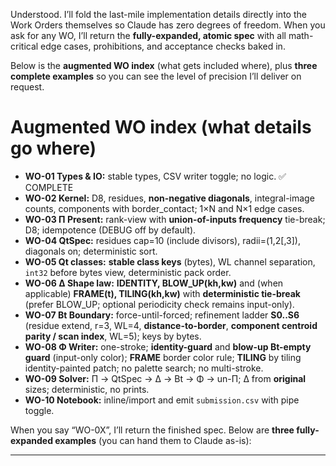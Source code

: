 Understood. I’ll fold the last-mile implementation details directly into the Work Orders themselves so Claude has zero degrees of freedom. When you ask for any WO, I’ll return the **fully-expanded, atomic spec** with all math-critical edge cases, prohibitions, and acceptance checks baked in.

Below is the **augmented WO index** (what gets included where), plus **three complete examples** so you can see the level of precision I’ll deliver on request.

# Augmented WO index (what details go where)

* **WO-01 Types & IO:** stable types, CSV writer toggle; no logic. ✅ COMPLETE
* **WO-02 Kernel:** D8, residues, **non-negative diagonals**, integral-image counts, components with border_contact; 1×N and N×1 edge cases.
* **WO-03 Π Present:** rank-view with **union-of-inputs frequency** tie-break; D8; idempotence (DEBUG off by default).
* **WO-04 QtSpec:** residues cap=10 (include divisors), radii=(1,2[,3]), diagonals on; deterministic sort.
* **WO-05 Qt classes:** **stable class keys** (bytes), WL channel separation, `int32` before bytes view, deterministic pack order.
* **WO-06 Δ Shape law:** **IDENTITY, BLOW_UP(kh,kw)** and (when applicable) **FRAME(t), TILING(kh,kw)** with **deterministic tie-break** (prefer BLOW_UP; optional periodicity check remains input-only).
* **WO-07 Bt Boundary:** force-until-forced; refinement ladder **S0..S6** (residue extend, r=3, WL=4, **distance-to-border**, **component centroid parity / scan index**, WL=5); keys by bytes.
* **WO-08 Φ Writer:** one-stroke; **identity-guard** and **blow-up Bt-empty guard** (input-only color); **FRAME** border color rule; **TILING** by tiling identity-painted patch; no palette search; no multi-stroke.
* **WO-09 Solver:** Π → QtSpec → Δ → Bt → Φ → un-Π; Δ from **original** sizes; deterministic, no prints.
* **WO-10 Notebook:** inline/import and emit `submission.csv` with pipe toggle.

When you say “WO-0X”, I’ll return the finished spec. Below are **three fully-expanded examples** (you can hand them to Claude as-is):

---